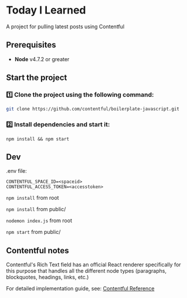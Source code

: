 # Today I Learned

A project for pulling latest posts using Contentful

## Prerequisites

-   **Node** v4.7.2 or greater

## Start the project

### :one: Clone the project using the following command:

```bash
git clone https://github.com/contentful/boilerplate-javascript.git
```
### :two: Install dependencies and start it:

```shell
npm install && npm start
```

## Dev

.env file:
```
CONTENTFUL_SPACE_ID=<spaceid>
CONTENTFUL_ACCESS_TOKEN=<accesstoken>
```

`npm install` from root

`npm install` from public/

`nodemon index.js` from root

`npm start` from public/


## Contentful notes

Contentful's Rich Text field has an official React renderer specifically for this purpose that handles all the different node types (paragraphs, blockquotes, headings, links, etc.) 

For detailed implementation guide, see: [Contentful Reference](./CONTENTFUL_RICH_TEXT_SOLUTION.md)


